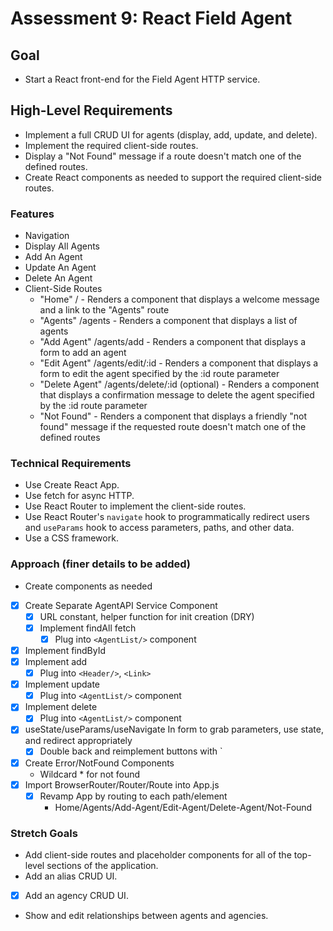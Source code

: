 # Assessment 9: React Field Agent

## Goal
* Start a React front-end for the Field Agent HTTP service.

## High-Level Requirements
* Implement a full CRUD UI for agents (display, add, update, and delete).
* Implement the required client-side routes.
* Display a "Not Found" message if a route doesn't match one of the defined routes.
* Create React components as needed to support the required client-side routes.

### Features
* Navigation
* Display All Agents
* Add An Agent
* Update An Agent
* Delete An Agent
* Client-Side Routes
  * "Home" / - Renders a component that displays a welcome message and a link to the "Agents" route
  * "Agents" /agents - Renders a component that displays a list of agents
  * "Add Agent" /agents/add - Renders a component that displays a form to add an agent
  * "Edit Agent" /agents/edit/:id - Renders a component that displays a form to edit the agent specified by the :id route parameter
  * "Delete Agent" /agents/delete/:id (optional) - Renders a component that displays a confirmation message to delete the agent specified by the :id route parameter
  * "Not Found" - Renders a component that displays a friendly "not found" message if the requested route doesn't match one of the defined routes

### Technical Requirements
* Use Create React App.
* Use fetch for async HTTP.
* Use React Router to implement the client-side routes.
* Use React Router's `navigate` hook to programmatically redirect users and `useParams` hook to access parameters, paths, and other data.
* Use a CSS framework.

### Approach (finer details to be added)
* Create components as needed
* [x] Create Separate AgentAPI Service Component
  * [x] URL constant, helper function for init creation (DRY)
  * [x] Implement findAll fetch
    * [x] Plug into `<AgentList/>` component
* [x] Implement findById
* [x] Implement add
  * [x] Plug into `<Header/>`, `<Link>`
* [x] Implement update
    * [x] Plug into `<AgentList/>` component
* [x] Implement delete
    * [x] Plug into `<AgentList/>` component
* [x] useState/useParams/useNavigate In form to grab parameters, use state, and redirect appropriately
  * [x] Double back and reimplement buttons with `<Link to=""></Link>
* [x] Create Error/NotFound Components
  * Wildcard \* for not found 
* [x] Import BrowserRouter/Router/Route into App.js 
  * [x] Revamp App by routing to each path/element
	* Home/Agents/Add-Agent/Edit-Agent/Delete-Agent/Not-Found

### Stretch Goals
* Add client-side routes and placeholder components for all of the top-level sections of the application.
* Add an alias CRUD UI.
* [x] Add an agency CRUD UI.
* Show and edit relationships between agents and agencies.
